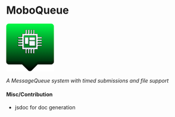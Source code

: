 # MoboQueue

![](https://github.com/gnubyte/moboqueue/raw/master/docs/logos/icon1.png?raw=true)

_A MessageQueue system with timed submissions and file support_






#### Misc/Contribution

 - jsdoc for doc generation
